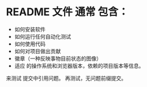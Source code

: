 # README 文件 通常 包含：

- 如何安装软件
- 如何运行任何自动化测试
- 如何使用代码
- 如何对项目做出贡献
- 徽章（一种反映事物目前状态的图像）
- 适应 的操作系统和浏览器版本，依赖的项目版本等信息。


来测试 提交中引用问题。
再测试，无问题前缀提交。
